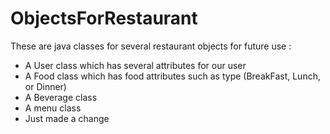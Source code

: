 # ObjectsForRestaurant
These are java classes for several restaurant objects for future use :
  - A User class which has several attributes for our user
  - A Food class which has food attributes such as type (BreakFast, Lunch, or Dinner)
  - A Beverage class
  - A menu class
  - Just made a change
